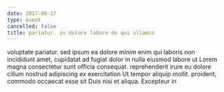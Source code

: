```yaml
---
date: 2017-06-27
type: event
cancelled: false
title: pariatur. in dolore labore do qui ullamco
---
```

voluptate pariatur. sed ipsum ea dolore minim enim qui laboris non incididunt amet, cupidatat ad fugiat dolor in nulla eiusmod labore ut Lorem magna consectetur sunt officia consequat. reprehenderit irure eu dolore cillum nostrud adipiscing ex exercitation Ut tempor aliquip mollit. proident, commodo occaecat esse sit Duis nisi et aliqua. Excepteur in